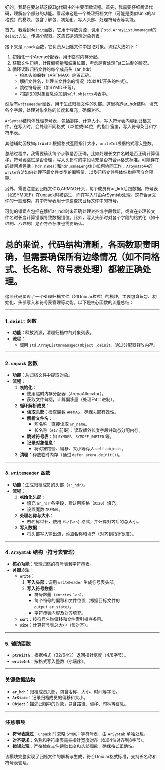 好的，我现在要总结这段Zig代码中的主要函数流程。首先，我需要仔细阅读代码，理解各个部分的功能。看起来这是一个处理归档文件（可能是类似Unix的ar格式）的模块，包含了解包、初始化、写入头部、处理符号表等功能。

首先，我看到`deinit`函数，它用于释放资源，调用了`std.ArrayListUnmanaged`的`deinit`方法，传递分配器。这应该是清理对象列表。

接下来是`unpack`函数，它负责从归档文件中提取对象。流程大致如下：

1. 初始化一个Arena分配器，用于临时内存分配。
2. 获取文件句柄，计算偏移量和结束位置，考虑是否处理Fat二进制的情况。
3. 循环读取归档文件的每个成员头（ar_hdr）：
   - 检查头部魔数（ARFMAG）是否正确。
   - 解析文件名，处理长文件名的情况（如以#1/开头的格式）。
   - 跳过符号表（如SYMDEF等）。
   - 将提取的对象信息添加到`self.objects`列表中。

然后有`writeHeader`函数，用于生成归档文件的头部。这里构造ar_hdr结构，填充各个字段，处理对象名称的长度和填充，确保对齐。

`ArSymtab`结构体处理符号表，包括排序、计算大小、写入符号表内容到归档文件。在写入时，会处理不同格式（32位或64位）的指针宽度，写入符号条目和字符串表。

其他辅助函数如`ptrWidth`根据格式返回指针大小，`writeInt`根据格式写入整数。

总结过程中，我需要确认每个步骤是否正确，比如处理长文件名时是否正确计算偏移，符号表跳过是否合理，写入头部时的字段填充是否符合ar格式标准。可能存在的疑问点包括：`hdr.name()`和`hdr.nameLength()`如何协同工作，`ArSymtab`中的`write`方法如何处理不同文件类型的偏移量，以及归档文件整体结构是否符合预期。

另外，需要注意到归档文件以ARMAG开头，每个成员有ar_hdr后跟数据。符号表（如SYMDEF）在unpack时被跳过，而在写入时由ArSymtab处理。这符合ar文件的一般结构，其中符号表用于快速查找目标文件中的符号。

可能的错误点包括在解析ar_hdr时未正确处理对齐或字段截断，或者在处理长文件名时长度计算错误导致数据错位。此外，写入头部时对各个字段的格式化（如十进制、八进制）是否符合标准也需要确认。

总的来说，代码结构清晰，各函数职责明确，但需要确保所有边缘情况（如不同格式、长名称、符号表处理）都被正确处理。
================================================
这段代码实现了一个处理归档文件（如Unix ar格式）的模块，主要包含解包、初始化、头部写入和符号表管理等功能。以下是核心函数的流程总结：

---

### **1. `deinit` 函数**
- **功能**：释放资源，清理归档中的对象列表。
- **流程**：
  - 调用 `std.ArrayListUnmanaged(Object).deinit`，通过分配器释放内存。

---

### **2. `unpack` 函数**
- **功能**：从归档文件中提取对象。
- **流程**：
  1. **初始化**：
     - 使用临时内存分配器（ArenaAllocator）。
     - 获取文件句柄，计算偏移量（处理Fat二进制）。
  2. **循环解析成员**：
     - **读取头部**：检查魔数 `ARFMAG`，确保头部有效性。
     - **解析文件名**：
       - 短名称：直接读取 `ar_name`。
       - 长名称（`#1/` 前缀）：读取额外长度字段并动态分配内存。
     - **跳过符号表**：如 `SYMDEF`、`SYMDEF_SORTED` 等。
     - **记录对象信息**：
       - 将对象路径、偏移、大小等存入 `self.objects`。
  3. **清理**：释放临时内存（通过 `defer arena.deinit()`）。

---

### **3. `writeHeader` 函数**
- **功能**：生成归档成员的头部（`ar_hdr`）。
- **流程**：
  1. **初始化头部**：
     - 填充 `ar_hdr` 各字段，默认用空格（`0x20`）填充。
     - 设置魔数 `ARFMAG`。
  2. **处理名称与大小**：
     - 若名称过长，使用 `#1/{len}` 格式，并计算对齐后的总大小。
  3. **写入数据**：
     - 将头部写入输出流，添加名称和填充（对齐到指针宽度）。

---

### **4. `ArSymtab` 结构（符号表管理）**
- **核心功能**：管理归档的符号表和字符串表。
- **关键方法**：
  - **`write`**：
    1. **写入头部**：调用 `writeHeader` 生成符号表头部。
    2. **写入符号数据**：
       - 符号数量（`entries.len`）。
       - 每个符号的偏移和文件位置（根据目标文件的 `output_ar_state`）。
       - 字符串表内容及对齐填充。
  - **`sort`**：按符号名称偏移和文件索引排序条目。
  - **`size`**：计算符号表总大小（含对齐）。

---

### **5. 辅助函数**
- **`ptrWidth`**：根据格式（32/64位）返回指针宽度（4/8字节）。
- **`writeInt`**：按格式写入整数（小端序）。

---

### **关键数据结构**
- **`ar_hdr`**：归档成员头部，包含名称、大小、时间等字段。
- **`ArState`**：记录归档成员的偏移和大小。
- **`Object`**：描述归档中的对象，包含路径、偏移、句柄等信息。

---

### **注意事项**
- **符号表跳过**：`unpack` 时忽略 `SYMDEF` 等符号表，由 `ArSymtab` 单独处理。
- **对齐要求**：名称和字符串表需按指针宽度对齐（如64位对齐到8字节）。
- **错误处理**：严格检查文件读取长度和头部魔数，确保格式正确性。

该模块完整实现了归档文件的解析与生成，符合Unix ar格式标准，支持长名称和符号表管理。